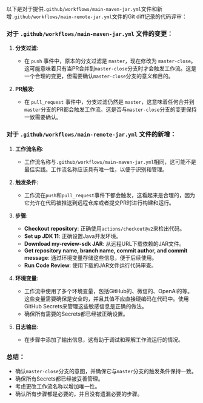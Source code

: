 以下是对于提供`.github/workflows/main-maven-jar.yml`文件和新增`.github/workflows/main-remote-jar.yml`文件的Git diff记录的代码评审：

### 对于 `.github/workflows/main-maven-jar.yml` 文件的变更：

1. **分支过滤**:
   - 在 `push` 事件中，原本的分支过滤是 `master`，现在修改为 `master-close`。这可能意味着只有当PR合并到`master-close`分支时才会触发工作流。这是一个合理的变更，但需要确认`master-close`分支的意义和目的。

2. **PR触发**:
   - 在 `pull_request` 事件中，分支过滤仍然是 `master`，这意味着任何合并到`master`分支的PR都会触发工作流。这是否与`master-close`分支的变更保持一致需要确认。

### 对于 `.github/workflows/main-remote-jar.yml` 文件的新增：

1. **工作流名称**:
   - 工作流名称与`.github/workflows/main-maven-jar.yml`相同，这可能不是最佳实践。工作流名称应该具有唯一性，以便于识别和管理。

2. **触发条件**:
   - 工作流在`push`和`pull_request`事件下都会触发，这看起来是合理的，因为它允许在代码被推送到远程仓库或者提交PR时进行构建和运行。

3. **步骤**:
   - **Checkout repository**: 正确使用`actions/checkout@v2`来检出代码。
   - **Set up JDK 11**: 正确设置Java开发环境。
   - **Download my-review-sdk JAR**: 从远程URL下载依赖的JAR文件。
   - **Get repository name, branch name, commit author, and commit message**: 通过环境变量存储这些信息，便于后续使用。
   - **Run Code Review**: 使用下载的JAR文件运行代码审查。

4. **环境变量**:
   - 工作流中使用了多个环境变量，包括GitHub的、微信的、OpenAi的等。这些变量需要确保是安全的，并且其值不应直接硬编码在代码中。使用GitHub Secrets来管理这些敏感信息是正确的做法。
   - 确保所有需要的Secrets都已经被正确设置。

5. **日志输出**:
   - 在步骤中添加了输出信息，这有助于调试和理解工作流运行的情况。

### 总结：

- 确认`master-close`分支的意图，并确保它与`master`分支的触发条件保持一致。
- 确保所有Secrets都已经被妥善管理。
- 考虑更改工作流名称以增加唯一性。
- 确认所有步骤都是必要的，并且没有遗漏必要的步骤。